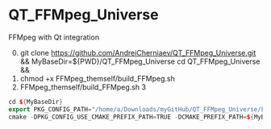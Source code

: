 # QT_FFMpeg_Universe
 FFMpeg with Qt integration

0) git clone https://github.com/AndreiCherniaev/QT_FFMpeg_Universe.git && MyBaseDir=${PWD}/QT_FFMpeg_Universe cd QT_FFMpeg_Universe && 
1) chmod +x FFMpeg_themself/build_FFMpeg.sh
2) FFMpeg_themself/build_FFMpeg.sh
3
```cpp
cd ${MyBaseDir}
export PKG_CONFIG_PATH="/home/a/Downloads/myGitHub/QT_FFMpeg_Universe/FFMpeg_themself/ffmpeg_build/lib/pkgconfig/"
cmake -DPKG_CONFIG_USE_CMAKE_PREFIX_PATH=TRUE -DCMAKE_PREFIX_PATH=${MyBaseDir}/FFMpeg_themself/ffmpeg_build/lib/pkgconfig/ -S Qt_FFMpeg/src/ -B Qt_FFMpeg/build-host/
```
